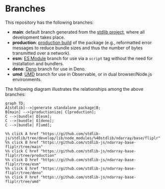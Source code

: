 <!--

@license Apache-2.0

Copyright (c) 2022 The Stdlib Authors.

Licensed under the Apache License, Version 2.0 (the "License");
you may not use this file except in compliance with the License.
You may obtain a copy of the License at

    http://www.apache.org/licenses/LICENSE-2.0

Unless required by applicable law or agreed to in writing, software
distributed under the License is distributed on an "AS IS" BASIS,
WITHOUT WARRANTIES OR CONDITIONS OF ANY KIND, either express or implied.
See the License for the specific language governing permissions and
limitations under the License.

-->

# Branches

This repository has the following branches:

-   **main**: default branch generated from the [stdlib project][stdlib-url], where all development takes place.
-   **production**: [production build][production-url] of the package (e.g., reformatted error messages to reduce bundle sizes and thus the number of bytes transmitted over a network).
-   **esm**: [ES Module][esm-url] branch for use via a `script` tag without the need for installation and bundlers.
-   **deno**: [Deno][deno-url] branch for use in Deno.
-   **umd**: [UMD][umd-url] branch for use in Observable, or in dual browser/Node.js environments.

The following diagram illustrates the relationships among the above branches:

```mermaid
graph TD;
A[stdlib]-->|generate standalone package|B;
B[main] -->|productionize| C[production];
C -->|bundle| D[esm];
C -->|bundle| E[deno];
C -->|bundle| F[umd];

%% click A href "https://github.com/stdlib-js/stdlib/tree/develop/lib/node_modules/%40stdlib/ndarray/base/fliplr"
%% click B href "https://github.com/stdlib-js/ndarray-base-fliplr/tree/main"
%% click C href "https://github.com/stdlib-js/ndarray-base-fliplr/tree/production"
%% click D href "https://github.com/stdlib-js/ndarray-base-fliplr/tree/esm"
%% click E href "https://github.com/stdlib-js/ndarray-base-fliplr/tree/deno"
%% click F href "https://github.com/stdlib-js/ndarray-base-fliplr/tree/umd"
```

[stdlib-url]: https://github.com/stdlib-js/stdlib/tree/develop/lib/node_modules/%40stdlib/ndarray/base/fliplr
[production-url]: https://github.com/stdlib-js/ndarray-base-fliplr/tree/production
[deno-url]: https://github.com/stdlib-js/ndarray-base-fliplr/tree/deno
[umd-url]: https://github.com/stdlib-js/ndarray-base-fliplr/tree/umd
[esm-url]: https://github.com/stdlib-js/ndarray-base-fliplr/tree/esm